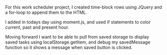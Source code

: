 For this work scheduler project, I created time-block rows using JQuery and a for-loop to append them to the HTML.

I added in todays day using moment.js, and used if statements to color current, past and present hour.

Moving forward I want to be able to pull from saved storage to display saved tasks using localStorage.getItem, and debug my savedMessage function so it shows a message when saved button is clicked.